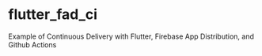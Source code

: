 # flutter_fad_ci

Example of Continuous Delivery with Flutter, Firebase App Distribution, and Github Actions
